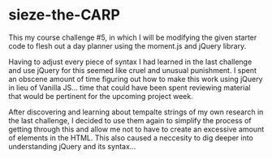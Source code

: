 # sieze-the-CARP

This my course challenge #5, in which I will be modifying the given starter code to flesh out a day planner using the moment.js and jQuery library.

Having to adjust every piece of syntax I had learned in the last challenge and use jQuery for this seemed like cruel and unusual punishment. I spent an obscene amount of time figuring out how to make this work using jQuery in lieu of Vanilla JS... time that could have been spent reviewing material that would be pertinent for the upcoming project week.

After discovering and learning about tempalte strings of my own research in the last challenge, I decided to use them again to simplify the process of getting through this and allow me not to have to create an excessive amount of elements in the HTML. This also caused a neccesity to dig deeper into understanding jQuery and its syntax...
